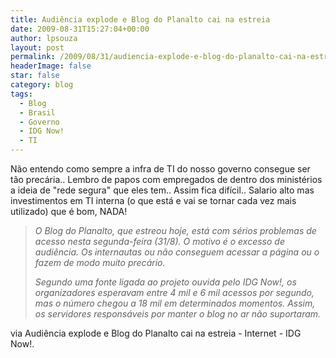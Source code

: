 ```yaml
---
title: Audiência explode e Blog do Planalto cai na estreia
date: 2009-08-31T15:27:04+00:00
author: lpsouza
layout: post
permalink: /2009/08/31/audiencia-explode-e-blog-do-planalto-cai-na-estreia/
headerImage: false
star: false
category: blog
tags:
  - Blog
  - Brasil
  - Governo
  - IDG Now!
  - TI
---
```

Não entendo como sempre a infra de TI do nosso governo consegue ser tão precária.. Lembro de papos com empregados de dentro dos ministérios a ideia de "rede segura" que eles tem.. Assim fica difícil.. Salario alto mas investimentos em TI interna (o que está e vai se tornar cada vez mais utilizado) que é bom, NADA!

> _O Blog do Planalto, que estreou hoje, está com sérios problemas de acesso nesta segunda-feira (31/8). O motivo é o excesso de audiência. Os internautas ou não conseguem acessar a página ou o fazem de modo muito precário._
>
> _Segundo uma fonte ligada ao projeto ouvida pelo IDG Now!, os organizadores esperavam entre 4 mil e 6 mil acessos por segundo, mas o número chegou a 18 mil em determinados momentos. Assim, os servidores responsáveis por manter o blog no ar não suportaram._

via Audiência explode e Blog do Planalto cai na estreia - Internet - IDG Now!.
